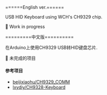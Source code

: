 ======English ver.======

USB HID Keyboard using WCH's CH9329 chip.

🚧 Work in progress

=========中文版==========

在Arduino上使用CH9329 USB转HID键盘芯片.

🚧 未完成的项目


#### 参考项目
- [beijixiaohu/CH9329_COMM](https://github.com/beijixiaohu/CH9329_COMM)
- [lxydiy/CH9328-Keyboard](https://github.com/lxydiy/CH9328-Keyboard)